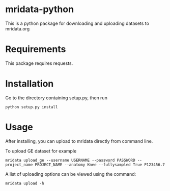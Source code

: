 mridata-python
==============
This is a python package for downloading and uploading datasets to mridata.org

Requirements
============
This package requires requests.

Installation
============

Go to the directory containing setup.py, then run

	python setup.py install

Usage
=====

After installing, you can upload to mridata directly from command line.

To upload GE dataset for example

	mridata upload_ge --username USERNAME --password PASSWORD --project_name PROJECT_NAME --anatomy Knee --fullysampled True P123456.7
	
A list of uploading options can be viewed using the command:

	mridata upload -h
